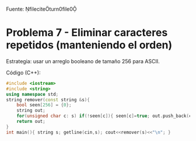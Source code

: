 Fuente: fileciteturn0file0

# Problema 7 - Eliminar caracteres repetidos (manteniendo el orden)

Estrategia: usar un arreglo booleano de tamaño 256 para ASCII.

Código (C++):
```cpp
#include <iostream>
#include <string>
using namespace std;
string remover(const string &s){
    bool seen[256] = {0};
    string out;
    for(unsigned char c: s) if(!seen[c]){ seen[c]=true; out.push_back(c); }
    return out;
}
int main(){ string s; getline(cin,s); cout<<remover(s)<<"\n"; }
```
